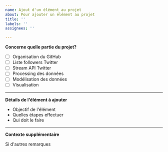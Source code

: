 ```yaml
---
name: Ajout d'un élément au projet
about: Pour ajouter un élément au projet
title: ''
labels: ''
assignees: ''

---
```


**Concerne quelle partie du projet?**

- [ ] Organisation du GitHub
- [ ] Liste followers Twitter
- [ ] Stream API Twitter
- [ ] Processing des données
- [ ] Modélisation des données
- [ ] Visualisation

---

**Détails de l'élément à ajouter**

- Objectif de l'élément
- Quelles étapes effectuer
- Qui doit le faire

---

**Contexte supplémentaire**

Si d'autres remarques
